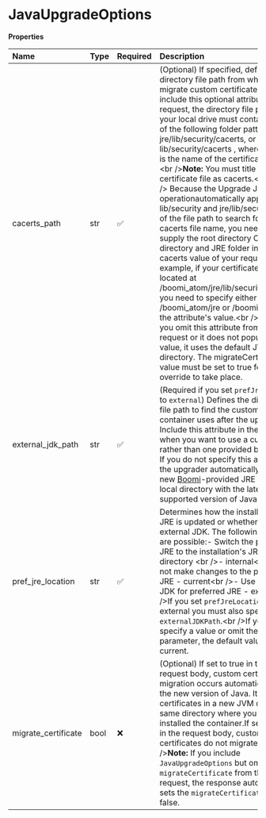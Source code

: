 # JavaUpgradeOptions

**Properties**

| Name                | Type | Required | Description                                                                                                                                                                                                                                                                                                                                                                                                                                                                                                                                                                                                                                                                                                                                                                                                                                                                                                                                                                                                                                                                                                                                |
| :------------------ | :--- | :------- | :----------------------------------------------------------------------------------------------------------------------------------------------------------------------------------------------------------------------------------------------------------------------------------------------------------------------------------------------------------------------------------------------------------------------------------------------------------------------------------------------------------------------------------------------------------------------------------------------------------------------------------------------------------------------------------------------------------------------------------------------------------------------------------------------------------------------------------------------------------------------------------------------------------------------------------------------------------------------------------------------------------------------------------------------------------------------------------------------------------------------------------------- |
| cacerts_path        | str  | ✅       | (Optional) If specified, defines the directory file path from which to migrate custom certificates.If you include this optional attribute in your request, the directory file path in your local drive must contain either of the following folder patterns jre/lib/security/cacerts, or lib/security/cacerts , wherecacerts is the name of the certificates file.\<br /\>**Note:** You must title the certificate file as cacerts.\<br /\> \<br /\> Because the Upgrade Java API operationautomatically appends the lib/security and jre/lib/security part of the file path to search for the cacerts file name, you need only to supply the root directory OR the root directory and JRE folder in the cacerts value of your request. For example, if your certificates file is located at /boomi_atom/jre/lib/security/cacerts, you need to specify either /boomi_atom/jre or /boomi_atom in the attribute's value.\<br /\> \<br /\>If you omit this attribute from the request or it does not populate its value, it uses the default JVM directory. The migrateCertificates value must be set to true for the override to take place. |
| external_jdk_path   | str  | ✅       | (Required if you set `prefJreLocation` to `external`) Defines the directory file path to find the custom JDK your container uses after the upgrade. Include this attribute in the request when you want to use a custom JDK rather than one provided by [Boomi](lib-Boomi_Keywords_0346af2b-13d7-491e-bec9-18c5d89225bf.md#BOOMI_DELL). If you do not specify this attribute, the upgrader automatically installs a new [Boomi](lib-Boomi_Keywords_0346af2b-13d7-491e-bec9-18c5d89225bf.md#BOOMI_DELL)-provided JRE to your local directory with the latest supported version of Java.                                                                                                                                                                                                                                                                                                                                                                                                                                                                                                                                                     |
| pref_jre_location   | str  | ✅       | Determines how the installation's JRE is updated or whether to use an external JDK. The following values are possible:- Switch the preferred JRE to the installation's JRE directory \<br /\>- internal\<br /\> - Do not make changes to the preferred JRE - current\<br /\>- Use external JDK for preferred JRE - external\<br /\>If you set `prefJreLocation` to external you must also specify `externalJDKPath`.\<br /\>If you do not specify a value or omit the parameter, the default value is current.                                                                                                                                                                                                                                                                                                                                                                                                                                                                                                                                                                                                                             |
| migrate_certificate | bool | ❌       | (Optional) If set to true in the request body, custom certificate migration occurs automatically to the new version of Java. It places certificates in a new JVM of the same directory where you originally installed the container.If set to false in the request body, custom certificates do not migrate.\<br /\>**Note:** If you include `JavaUpgradeOptions` but omit `migrateCertificate` from the request, the response automatically sets the `migrateCertificate` field to false.                                                                                                                                                                                                                                                                                                                                                                                                                                                                                                                                                                                                                                                 |

